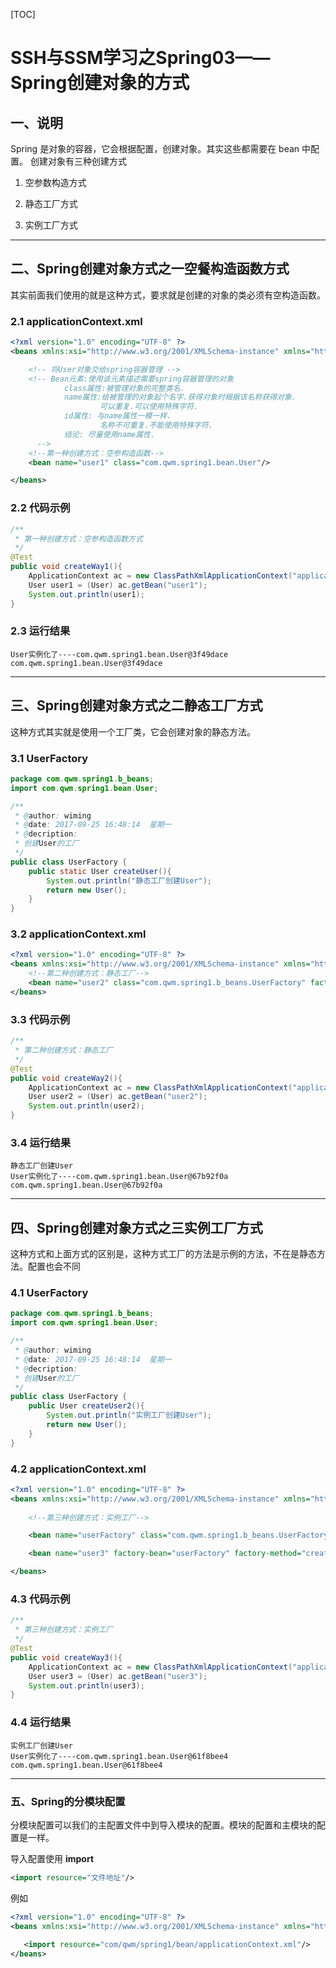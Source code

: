 [TOC]

# SSH与SSM学习之Spring03——Spring创建对象的方式

## 一、说明

Spring 是对象的容器，它会根据配置，创建对象。其实这些都需要在 bean 中配置。
创建对象有三种创建方式

1. 空参数构造方式

2. 静态工厂方式

3. 实例工厂方式


----


## 二、Spring创建对象方式之一空餐构造函数方式

其实前面我们使用的就是这种方式，要求就是创建的对象的类必须有空构造函数。

### 2.1 applicationContext.xml

```xml
<?xml version="1.0" encoding="UTF-8" ?>
<beans xmlns:xsi="http://www.w3.org/2001/XMLSchema-instance" xmlns="http://www.springframework.org/schema/beans" xsi:schemaLocation="http://www.springframework.org/schema/beans http://www.springframework.org/schema/beans/spring-beans-4.2.xsd ">

    <!-- 将User对象交给spring容器管理 -->
    <!-- Bean元素:使用该元素描述需要spring容器管理的对象
            class属性:被管理对象的完整类名.
            name属性:给被管理的对象起个名字.获得对象时根据该名称获得对象.
                    可以重复.可以使用特殊字符.
            id属性: 与name属性一模一样.
                    名称不可重复.不能使用特殊字符.
            结论: 尽量使用name属性.
      -->
    <!--第一种创建方式：空参构造函数-->
    <bean name="user1" class="com.qwm.spring1.bean.User"/>

</beans>
```

### 2.2 代码示例

```java
/**
 * 第一种创建方式：空参构造函数方式
 */
@Test
public void createWay1(){
    ApplicationContext ac = new ClassPathXmlApplicationContext("applicationContext.xml");
    User user1 = (User) ac.getBean("user1");
    System.out.println(user1);
}
```

### 2.3 运行结果

```
User实例化了----com.qwm.spring1.bean.User@3f49dace
com.qwm.spring1.bean.User@3f49dace
```


----

## 三、Spring创建对象方式之二静态工厂方式

这种方式其实就是使用一个工厂类，它会创建对象的静态方法。


### 3.1 UserFactory

```java
package com.qwm.spring1.b_beans;
import com.qwm.spring1.bean.User;

/**
 * @author: wiming
 * @date: 2017-09-25 16:48:14  星期一
 * @decription:
 * 创建User的工厂
 */
public class UserFactory {
    public static User createUser(){
        System.out.println("静态工厂创建User");
        return new User();
    }
}
```


### 3.2 applicationContext.xml

```xml
<?xml version="1.0" encoding="UTF-8" ?>
<beans xmlns:xsi="http://www.w3.org/2001/XMLSchema-instance" xmlns="http://www.springframework.org/schema/beans" xsi:schemaLocation="http://www.springframework.org/schema/beans http://www.springframework.org/schema/beans/spring-beans-4.2.xsd ">
    <!--第二种创建方式：静态工厂-->
    <bean name="user2" class="com.qwm.spring1.b_beans.UserFactory" factory-method="createUser"/>
</beans>
```

### 3.3 代码示例

```java
/**
 * 第二种创建方式：静态工厂
 */
@Test
public void createWay2(){
    ApplicationContext ac = new ClassPathXmlApplicationContext("applicationContext.xml");
    User user2 = (User) ac.getBean("user2");
    System.out.println(user2);
}
```

### 3.4 运行结果

```
静态工厂创建User
User实例化了----com.qwm.spring1.bean.User@67b92f0a
com.qwm.spring1.bean.User@67b92f0a
```

---

## 四、Spring创建对象方式之三实例工厂方式

这种方式和上面方式的区别是，这种方式工厂的方法是示例的方法，不在是静态方法。配置也会不同

### 4.1 UserFactory

```java
package com.qwm.spring1.b_beans;
import com.qwm.spring1.bean.User;

/**
 * @author: wiming
 * @date: 2017-09-25 16:48:14  星期一
 * @decription:
 * 创建User的工厂
 */
public class UserFactory {
    public User createUser2(){
        System.out.println("实例工厂创建User");
        return new User();
    }
}
```


### 4.2 applicationContext.xml

```xml
<?xml version="1.0" encoding="UTF-8" ?>
<beans xmlns:xsi="http://www.w3.org/2001/XMLSchema-instance" xmlns="http://www.springframework.org/schema/beans" xsi:schemaLocation="http://www.springframework.org/schema/beans http://www.springframework.org/schema/beans/spring-beans-4.2.xsd ">
   
	<!--第三种创建方式：实例工厂-->

	<bean name="userFactory" class="com.qwm.spring1.b_beans.UserFactory"/>

    <bean name="user3" factory-bean="userFactory" factory-method="createUser2"/>

</beans>
```

### 4.3 代码示例

```java
/**
 * 第三种创建方式：实例工厂
 */
@Test
public void createWay3(){
    ApplicationContext ac = new ClassPathXmlApplicationContext("applicationContext.xml");
    User user3 = (User) ac.getBean("user3");
    System.out.println(user3);
}
```

### 4.4 运行结果

```
实例工厂创建User
User实例化了----com.qwm.spring1.bean.User@61f8bee4
com.qwm.spring1.bean.User@61f8bee4
```

---

### 五、Spring的分模块配置

分模块配置可以我们的主配置文件中到导入模块的配置。模块的配置和主模块的配置是一样。

导入配置使用  **import** 

```xml
<import resource="文件地址"/>
```

例如

```xml
<?xml version="1.0" encoding="UTF-8" ?>
<beans xmlns:xsi="http://www.w3.org/2001/XMLSchema-instance" xmlns="http://www.springframework.org/schema/beans" xsi:schemaLocation="http://www.springframework.org/schema/beans http://www.springframework.org/schema/beans/spring-beans-4.2.xsd ">
  
   <import resource="com/qwm/spring1/bean/applicationContext.xml"/>
</beans>
```